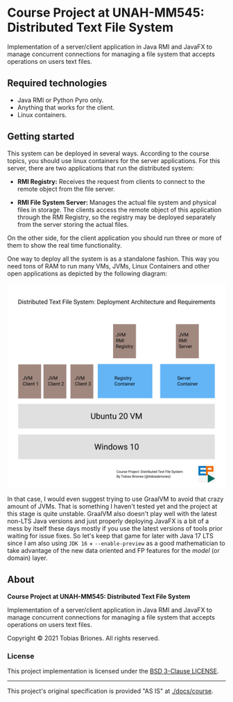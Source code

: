 # Course Project at UNAH-MM545: Distributed Text File System

Implementation of a server/client application in Java RMI and JavaFX to manage concurrent
connections for managing a file system that accepts operations on users text files.

## Required technologies

- Java RMI or Python Pyro only.
- Anything that works for the client.
- Linux containers.

## Getting started

This system can be deployed in several ways. According to the course topics, you should use linux
containers for the server applications. For this server, there are two applications that run the
distributed system:

- **RMI Registry:** Receives the request from clients to connect to the remote object from the file
  server.


- **RMI File System Server:** Manages the actual file system and physical files in storage. The
  clients access the remote object of this application through the RMI Registry, so the registry may
  be deployed separately from the server storing the actual files.

On the other side, for the client application you should run three or more of them to show the real
time functionality.

One way to deploy all the system is as a standalone fashion. This way you need tons of RAM to run
many VMs, JVMs, Linux Containers and other open applications as depicted by the following diagram:

![All-In-One Deployment](./docs/img/deployment.svg)

In that case, I would even suggest trying to use GraalVM to avoid that crazy amount of JVMs. That is
something I haven't tested yet and the project at this stage is quite unstable. GraalVM also doesn't
play well with the latest non-LTS Java versions and just properly deploying JavaFX is a bit of a
mess by itself these days mostly if you use the latest versions of tools prior waiting for issue
fixes. So let's keep that game for later with Java 17 LTS since I am also using `JDK 16` +
`--enable-preview` as a good mathematician to take advantage of the new data oriented and FP
features for the *model* (or domain) layer.

## About

**Course Project at UNAH-MM545: Distributed Text File System**

Implementation of a server/client application in Java RMI and JavaFX to manage concurrent
connections for managing a file system that accepts operations on users text files.

Copyright © 2021 Tobias Briones. All rights reserved.

### License

This project implementation is licensed under the [BSD 3-Clause LICENSE](./LICENSE).

---

This project's original specification is provided "AS IS" at [./docs/course](./docs/course).
